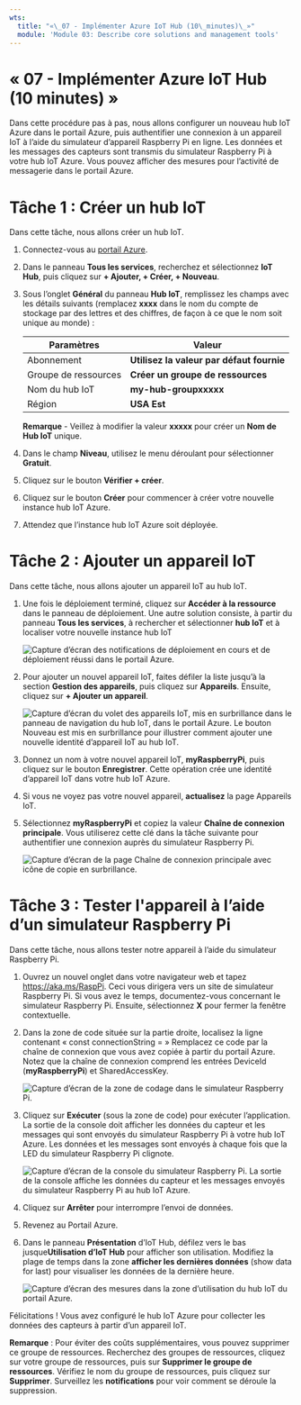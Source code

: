 ```yaml
---
wts:
  title: "«\_07 - Implémenter Azure IoT Hub (10\_minutes)\_»"
  module: 'Module 03: Describe core solutions and management tools'
---
```

# <a name="07---implement-an-azure-iot-hub-10-min"></a>« 07 - Implémenter Azure IoT Hub (10 minutes) »

Dans cette procédure pas à pas, nous allons configurer un nouveau hub IoT Azure dans le portail Azure, puis authentifier une connexion à un appareil IoT à l’aide du simulateur d’appareil Raspberry Pi en ligne. Les données et les messages des capteurs sont transmis du simulateur Raspberry Pi à votre hub IoT Azure. Vous pouvez afficher des mesures pour l’activité de messagerie dans le portail Azure.

# <a name="task-1-create-an-iot-hub"></a>Tâche 1 : Créer un hub IoT 

Dans cette tâche, nous allons créer un hub IoT. 

1. Connectez-vous au [portail Azure](https://portal.azure.com).

2. Dans le panneau **Tous les services**, recherchez et sélectionnez **IoT Hub**, puis cliquez sur **+ Ajouter, + Créer, + Nouveau**.

3. Sous l’onglet **Général** du panneau **Hub IoT**, remplissez les champs avec les détails suivants (remplacez **xxxx** dans le nom du compte de stockage par des lettres et des chiffres, de façon à ce que le nom soit unique au monde) :

    | Paramètres | Valeur |
    |--|--|
    | Abonnement | **Utilisez la valeur par défaut fournie** |
    | Groupe de ressources | **Créer un groupe de ressources** |
    | Nom du hub IoT | **my-hub-groupxxxxx** |
    | Région | **USA Est** |

    **Remarque** - Veillez à modifier la valeur **xxxxx** pour créer un **Nom de Hub IoT** unique.

4. Dans le champ **Niveau**, utilisez le menu déroulant pour sélectionner **Gratuit**.

5. Cliquez sur le bouton **Vérifier + créer**.

6. Cliquez sur le bouton **Créer** pour commencer à créer votre nouvelle instance hub IoT Azure.

7. Attendez que l’instance hub IoT Azure soit déployée. 

# <a name="task-2-add-an-iot-device"></a>Tâche 2 : Ajouter un appareil IoT

Dans cette tâche, nous allons ajouter un appareil IoT au hub IoT. 

1. Une fois le déploiement terminé, cliquez sur **Accéder à la ressource** dans le panneau de déploiement. Une autre solution consiste, à partir du panneau **Tous les services**, à rechercher et sélectionner **hub IoT** et à localiser votre nouvelle instance hub IoT

    ![Capture d’écran des notifications de déploiement en cours et de déploiement réussi dans le portail Azure.](../images/0601.png)

2. Pour ajouter un nouvel appareil IoT, faites défiler la liste jusqu’à la section **Gestion des appareils**, puis cliquez sur **Appareils**. Ensuite, cliquez sur **+ Ajouter un appareil**.

    ![Capture d’écran du volet des appareils IoT, mis en surbrillance dans le panneau de navigation du hub IoT, dans le portail Azure. Le bouton Nouveau est mis en surbrillance pour illustrer comment ajouter une nouvelle identité d’appareil IoT au hub IoT.](../images/0602.png)

3. Donnez un nom à votre nouvel appareil IoT, **myRaspberryPi**, puis cliquez sur le bouton **Enregistrer**. Cette opération crée une identité d’appareil IoT dans votre hub IoT Azure.

4. Si vous ne voyez pas votre nouvel appareil, **actualisez** la page Appareils IoT. 

5. Sélectionnez **myRaspberryPi** et copiez la valeur **Chaîne de connexion principale**. Vous utiliserez cette clé dans la tâche suivante pour authentifier une connexion auprès du simulateur Raspberry Pi.

    ![Capture d’écran de la page Chaîne de connexion principale avec icône de copie en surbrillance.](../images/0603.png)

# <a name="task-3-test-the-device-using-a-raspberry-pi-simulator"></a>Tâche 3 : Tester l'appareil à l’aide d’un simulateur Raspberry Pi

Dans cette tâche, nous allons tester notre appareil à l’aide du simulateur Raspberry Pi. 

1. Ouvrez un nouvel onglet dans votre navigateur web et tapez https://aka.ms/RaspPi. Ceci vous dirigera vers un site de simulateur Raspberry Pi. Si vous avez le temps, documentez-vous concernant le simulateur Raspberry Pi. Ensuite, sélectionnez **X** pour fermer la fenêtre contextuelle.

2. Dans la zone de code située sur la partie droite, localisez la ligne contenant « const connectionString = » Remplacez ce code par la chaîne de connexion que vous avez copiée à partir du portail Azure. Notez que la chaîne de connexion comprend les entrées DeviceId (**myRaspberryPi**) et SharedAccessKey.

    ![Capture d’écran de la zone de codage dans le simulateur Raspberry Pi.](../images/0604.png)

3. Cliquez sur **Exécuter** (sous la zone de code) pour exécuter l’application. La sortie de la console doit afficher les données du capteur et les messages qui sont envoyés du simulateur Raspberry Pi à votre hub IoT Azure. Les données et les messages sont envoyés à chaque fois que la LED du simulateur Raspberry Pi clignote. 

    ![Capture d’écran de la console du simulateur Raspberry Pi.  La sortie de la console affiche les données du capteur et les messages envoyés du simulateur Raspberry Pi au hub IoT Azure.](../images/0605.png)

5. Cliquez sur **Arrêter** pour interrompre l’envoi de données.

6. Revenez au Portail Azure.

7. Dans le panneau **Présentation** d’IoT Hub, défilez vers le bas jusque**Utilisation d’IoT Hub** pour afficher son utilisation. Modifiez la plage de temps dans la zone **afficher les dernières données** (show data for last) pour visualiser les données de la dernière heure.

    ![Capture d’écran des mesures dans la zone d’utilisation du hub IoT du portail Azure.](../images/0606.png)


Félicitations ! Vous avez configuré le hub IoT Azure pour collecter les données des capteurs à partir d’un appareil IoT.

**Remarque** : Pour éviter des coûts supplémentaires, vous pouvez supprimer ce groupe de ressources. Recherchez des groupes de ressources, cliquez sur votre groupe de ressources, puis sur **Supprimer le groupe de ressources**. Vérifiez le nom du groupe de ressources, puis cliquez sur **Supprimer**. Surveillez les **notifications** pour voir comment se déroule la suppression.
